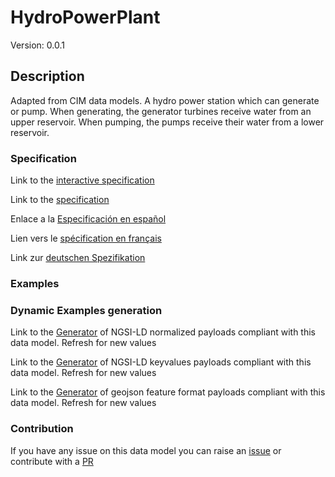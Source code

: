 # HydroPowerPlant
Version: 0.0.1

## Description 

Adapted from CIM data models. A hydro power station which can generate or pump. When generating, the generator turbines receive water from an upper reservoir. When pumping, the pumps receive their water from a lower reservoir.
### Specification

Link to the [interactive specification](https://swagger.lab.fiware.org/?url=https://smart-data-models.github.io/dataModel.EnergyCIM/HydroPowerPlant/swagger.yaml)

Link to the [specification](https://github.com/smart-data-models/dataModel.EnergyCIM/blob/master/HydroPowerPlant/doc/spec.md)

Enlace a la [Especificación en español](https://github.com/smart-data-models/dataModel.EnergyCIM/blob/master/HydroPowerPlant/doc/spec_ES.md)

Lien vers le [spécification en français](https://github.com/smart-data-models/dataModel.EnergyCIM/blob/master/HydroPowerPlant/doc/spec_FR.md)

Link zur [deutschen Spezifikation](https://github.com/smart-data-models/dataModel.EnergyCIM/blob/master/HydroPowerPlant/doc/spec_DE.md)
### Examples
### Dynamic Examples generation

Link to the [Generator](https://smartdatamodels.org/extra/ngsi-ld_generator.php?schemaUrl=https://raw.githubusercontent.com/smart-data-models/dataModel.EnergyCIM/master/HydroPowerPlant/schema.json&email=info@smartdatamodels.org) of NGSI-LD normalized payloads compliant with this data model. Refresh for new values

Link to the [Generator](https://smartdatamodels.org/extra/ngsi-ld_generator_keyvalues.php?schemaUrl=https://raw.githubusercontent.com/smart-data-models/dataModel.EnergyCIM/master/HydroPowerPlant/schema.json&email=info@smartdatamodels.org) of NGSI-LD keyvalues payloads compliant with this data model. Refresh for new values

Link to the [Generator](https://smartdatamodels.org/extra/geojson_features_generator.php?schemaUrl=https://raw.githubusercontent.com/smart-data-models/dataModel.EnergyCIM/master/HydroPowerPlant/schema.json&email=info@smartdatamodels.org) of geojson feature format payloads compliant with this data model. Refresh for new values
### Contribution

 If you have any issue on this data model you can raise an [issue](https://github.com/smart-data-models/dataModel.EnergyCIM/issues)  or contribute with a [PR](https://github.com/smart-data-models/dataModel.EnergyCIM/pulls)